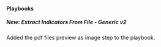 
#### Playbooks
##### New: Extract Indicators From File - Generic v2
Added the pdf files preview as image step to the playbook.
